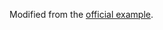 Modified from the
[official example](https://github.com/debezium/docker-images/blob/main/server/1.7/Dockerfile).
